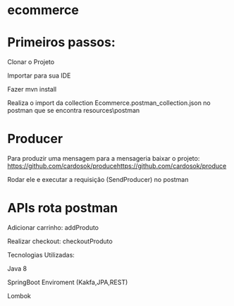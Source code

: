 # ecommerce

# Primeiros passos:

Clonar o Projeto

Importar para sua IDE

Fazer mvn install

Realiza o import da collection Ecommerce.postman_collection.json no postman que se encontra resources\postman

# Producer
Para produzir uma mensagem para a mensageria baixar o projeto: https://github.com/cardosok/producehttps://github.com/cardosok/produce

Rodar ele e executar a requisição (SendProducer) no postman 

# APIs rota postman
Adicionar carrinho: addProduto

Realizar checkout: checkoutProduto

Tecnologias Utilizadas:

Java 8

SpringBoot Enviroment (Kakfa,JPA,REST)

Lombok
